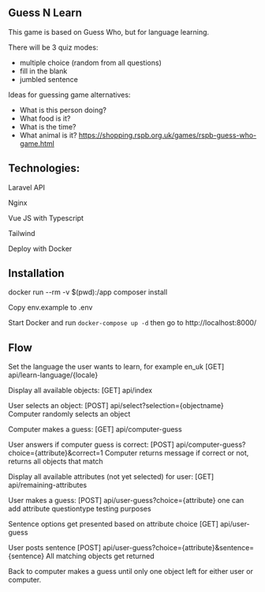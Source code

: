 ## Guess N Learn

This game is based on Guess Who, but for language learning.

There will be 3 quiz modes:

-   multiple choice (random from all questions)
-   fill in the blank
-   jumbled sentence

Ideas for guessing game alternatives:

-   What is this person doing?
-   What food is it?
-   What is the time?
-   What animal is it? https://shopping.rspb.org.uk/games/rspb-guess-who-game.html

## Technologies:

Laravel API

Nginx

Vue JS with Typescript

Tailwind

Deploy with Docker

## Installation

docker run --rm -v $(pwd):/app composer install

Copy env.example to .env

Start Docker and run `docker-compose up -d` then go to http://localhost:8000/

## Flow

Set the language the user wants to learn, for example en_uk
[GET] api/learn-language/{locale}

Display all available objects:
[GET] api/index

User selects an object:
[POST] api/select?selection={objectname}
Computer randomly selects an object

Computer makes a guess:
[GET] api/computer-guess

User answers if computer guess is correct:
[POST] api/computer-guess?choice={attribute}&correct=1
Computer returns message if correct or not, returns all objects
that match

Display all available attributes (not yet selected) for user:
[GET] api/remaining-attributes

User makes a guess:
[POST] api/user-guess?choice={attribute}
one can add attribute questiontype testing purposes

Sentence options get presented based on attribute choice
[GET] api/user-guess

User posts sentence
[POST]
api/user-guess?choice={attribute}&sentence={sentence}
All matching objects get returned

Back to computer makes a guess until only one object left for either user or computer.
